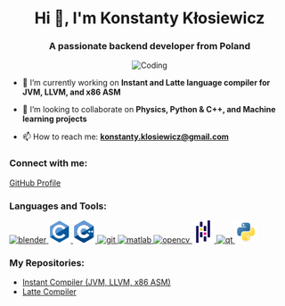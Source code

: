 <h1 align="center">Hi 👋, I'm Konstanty Kłosiewicz</h1>
<h3 align="center">A passionate backend developer from Poland</h3>

<p align="center">
  <img width="400" src="https://cdn.dribbble.com/users/1162077/screenshots/3848914/programmer.gif" alt="Coding">
</p>

- 🔭 I’m currently working on **Instant and Latte language compiler for JVM, LLVM, and x86 ASM**

- 👯 I’m looking to collaborate on **Physics, Python & C++, and Machine learning projects**

- 📫 How to reach me: **konstanty.klosiewicz@gmail.com**

<h3 align="left">Connect with me:</h3>
<p align="left">
  <a href="https://github.com/kos261" target="_blank">GitHub Profile</a>
  <!-- Add links to other profiles as needed -->
</p>

<h3 align="left">Languages and Tools:</h3>
<p align="left">
  <a href="https://www.blender.org/" target="_blank" rel="noreferrer"> 
    <img src="https://download.blender.org/branding/community/blender_community_badge_white.svg" alt="blender" width="40" height="40"/>
  </a> 
  <a href="https://www.cprogramming.com/" target="_blank" rel="noreferrer"> 
    <img src="https://raw.githubusercontent.com/devicons/devicon/master/icons/c/c-original.svg" alt="c" width="40" height="40"/> 
  </a> 
  <a href="https://www.w3schools.com/cpp/" target="_blank" rel="noreferrer"> 
    <img src="https://raw.githubusercontent.com/devicons/devicon/master/icons/cplusplus/cplusplus-original.svg" alt="cplusplus" width="40" height="40"/> 
  </a> 
  <a href="https://git-scm.com/" target="_blank" rel="noreferrer"> 
    <img src="https://www.vectorlogo.zone/logos/git-scm/git-scm-icon.svg" alt="git" width="40" height="40"/> 
  </a> 
  <a href="https://www.mathworks.com/" target="_blank" rel="noreferrer"> 
    <img src="https://upload.wikimedia.org/wikipedia/commons/2/21/Matlab_Logo.png" alt="matlab" width="40" height="40"/> 
  </a> 
  <a href="https://opencv.org/" target="_blank" rel="noreferrer"> 
    <img src="https://www.vectorlogo.zone/logos/opencv/opencv-icon.svg" alt="opencv" width="40" height="40"/> 
  </a> 
  <a href="https://pandas.pydata.org/" target="_blank" rel="noreferrer"> 
    <img src="https://raw.githubusercontent.com/devicons/devicon/2ae2a900d2f041da66e950e4d48052658d850630/icons/pandas/pandas-original.svg" alt="pandas" width="40" height="40"/> 
  </a> 
  <a href="https://www.qt.io/" target="_blank" rel="noreferrer"> 
    <img src="https://upload.wikimedia.org/wikipedia/commons/0/0b/Qt_logo_2016.svg" alt="qt" width="40" height="40"/> 
  </a>
  <a href="https://www.python.org/" target="_blank" rel="noreferrer">
    <img src="https://raw.githubusercontent.com/devicons/devicon/master/icons/python/python-original.svg" alt="python" width="40" height="40"/>
  </a> 
</p>

<h3 align="left">My Repositories:</h3>
<ul>
  <li><a href="https://github.com/kos261/Instant-Compiler">Instant Compiler (JVM, LLVM, x86 ASM)</a></li>
  <li><a href="https://github.com/kos261/Latte-Compiler">Latte Compiler</a></li>
  <!-- Add additional repositories here -->
</ul>

